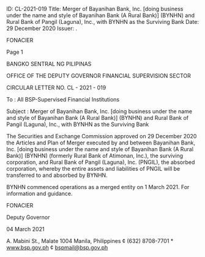 ID: CL-2021-019
Title: Merger of Bayanihan Bank, Inc. [doing business under the name and style of Bayanihan Bank (A Rural Bank)] (BYNHN) and Rural Bank of Pangil (Laguna), Inc., with BYNHN as the Surviving Bank
Date: 29 December 2020
Issuer: .

FONACIER

Page 1

BANGKO SENTRAL NG PILIPINAS

OFFICE OF THE DEPUTY GOVERNOR FINANCIAL SUPERVISION SECTOR

CIRCULAR LETTER NO. CL - 2021 - 019

To : All BSP-Supervised Financial Institutions

Subject : Merger of Bayanihan Bank, Inc. [doing business under the name and style of Bayanihan Bank (A Rural Bank)] (BYNHN) and Rural Bank of Pangil (Laguna), Inc., with BYNHN as the Surviving Bank

The Securities and Exchange Commission approved on 29 December 2020 the Articles and Plan of Merger executed by and between Bayanihan Bank, Inc. [doing business under the name and style of Bayanihan Bank (A Rural Bank)] (BYNHN) (formerly Rural Bank of Atimonan, Inc.), the surviving corporation, and Rural Bank of Pangil (Laguna), Inc. (PNGIL), the absorbed corporation, whereby the entire assets and liabilities of PNGIL will be transferred to and absorbed by BYNHN.

BYNHN commenced operations as a merged entity on 1 March 2021. For information and guidance.

FONACIER

Deputy Governor

04 March 2021

A. Mabini St., Malate 1004 Manila, Philippines ¢ (632) 8708-7701 * www.bsp.gov.ph ¢ bspmail@bsp.gov.ph